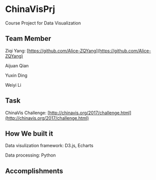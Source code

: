# ChinaVisPrj

Course Project for Data Visualization

## Team Member

Ziqi Yang: [https://github.com/Alice-ZQYang](https://github.com/Alice-ZQYang)

Aijuan Qian

Yuxin Ding

Weiyi Li

## Task

ChinaVis Challenge: [http://chinavis.org/2017/challenge.html](http://chinavis.org/2017/challenge.html)

## How We built it

Data visulization framework: D3.js, Echarts

Data processing: Python 

## Accomplishments

